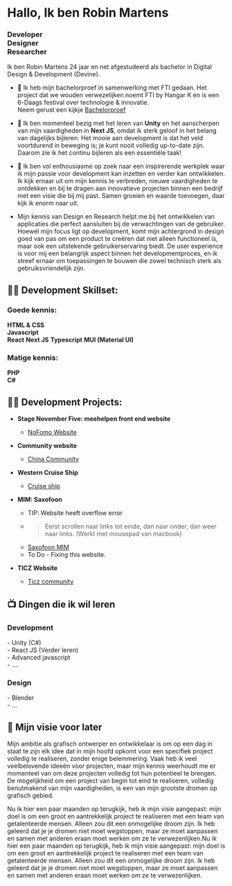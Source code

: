 
<h1>Hallo, Ik ben Robin Martens</h1><h3>Developer<br> Designer<br> Researcher</h3>

Ik ben Robin Martens 24 jaar en net afgestudeerd als bachelor in Digital Design & Development (Devine).

- 🔭 Ik heb mijn bachelorproef in samenwerking met FTI gedaan. Het project dat we wouden verwezelijken noemt FTI by Hangar K en is een 6-Daags festival over
technologie & innovatie.<br> Neem gerust een kijkje [Bachelorproef](https://github.com/robinmartenssss/FTI-Bachelorproef)

- 🌱 Ik ben momenteel bezig met het leren van <b>Unity</b>  en het aanscherpen van mijn vaardigheden in <b>Next JS</b>, omdat ik sterk geloof in het belang van dagelijks bijleren. Het mooie aan development is dat het veld voortdurend in beweging is; je kunt nooit volledig up-to-date zijn. Daarom zie ik het continu bijleren als een essentiële taak!
  
- 👯 Ik ben vol enthousiasme op zoek naar een inspirerende werkplek waar ik mijn passie voor development kan inzetten en verder kan ontwikkelen. Ik kijk ernaar uit om mijn kennis te verbreden, nieuwe vaardigheden te ontdekken en bij te dragen aan innovatieve projecten binnen een bedrijf met een visie die bij mij past. Samen groeien en waarde toevoegen, daar kijk ik enorm naar uit.
  
- Mijn kennis van Design en Research helpt me bij het ontwikkelen van applicaties die perfect aansluiten bij de verwachtingen van de gebruiker. Hoewel mijn focus ligt op development, komt mijn achtergrond in design goed van pas om een product te creëren dat niet alleen functioneel is, maar ook een uitstekende gebruikerservaring biedt. De user experience is voor mij een belangrijk aspect binnen het developmentproces, en ik streef ernaar om toepassingen te bouwen die zowel technisch sterk als gebruiksvriendelijk zijn.

<h2>👨‍💻 Development Skillset: </h2>

<h3>Goede kennis:</h3>

<b>HTML & CSS</b><br>
<b>Javascript</b><br>
<b>React</b>
<b>Next JS</b>
<b>Typescript</b>
<b>MUI (Material UI)</b>

<h3>Matige kennis:</h3>

<b>PHP</b><br>
<b>C#</b>

<h2>👨‍💻 Development Projects:</h2>

- <b>Stage November Five: meehelpen front end website</b>
  - [NoFomo Website](https://nofomo.com/)

- <b>Community website</b>
  - [China Community](https://www.designs-martens.be/int2/ChinaInt2/)
    
- <b>Western Cruise Ship</b>
  - [Cruise ship](https://designs-martens.be/int2_herexamen/)
    
- <b>MIM: Saxofoon</b>
  - TIP: Website heeft overflow error
  - > Eerst scrollen naar links tot einde, dan naar onder, dan weer naar links. (Werkt met mousepad van macbook) 
  - [Saxofoon MIM](http://designs-martens.be/int3/)
  - To Do - Fixing this website.
    
- <b> TICZ Website</b>
  - [Ticz community]( https://designs-martens.be/Int1_BNW)

<h2>📺 Dingen die ik wil leren</h2>

<h3>Development</h3>
- Unity (C#)<br>
- React JS (Verder leren)<br>
- Advanced javascript<br>
- ....

<h3>Design</h3>
- Blender<br>
- ...

<h2> 🤳 Mijn visie voor later</h2>

Mijn ambitie als grafisch ontwerper en ontwikkelaar is om op een dag in staat te zijn elk idee dat in mijn hoofd opkomt voor een specifiek project volledig te realiseren, zonder enige belemmering. Vaak heb ik veel veelbelovende ideeën voor projecten, maar mijn  kennis weerhoudt me er momenteel van om deze projecten volledig tot hun potentieel te brengen. De mogelijkheid om een project van begin tot eind te realiseren, volledig benutmakend van mijn vaardigheden, is een van mijn grootste dromen op grafisch gebied. 

Nu ik hier een paar maanden op terugkijk, heb ik mijn visie aangepast: mijn doel is om een groot en aantrekkelijk project te realiseren met een team van getalenteerde mensen. Alleen zou dit een onmogelijke droom zijn. Ik heb geleerd dat je je dromen niet moet wegstoppen, maar ze moet aanpassen en samen met anderen eraan moet werken om ze te verwezenlijken.Nu ik hier een paar maanden op terugkijk, heb ik mijn visie aangepast: mijn doel is om een groot en aantrekkelijk project te realiseren met een team van getalenteerde mensen. Alleen zou dit een onmogelijke droom zijn. Ik heb geleerd dat je je dromen niet moet wegstoppen, maar ze moet aanpassen en samen met anderen eraan moet werken om ze te verwezenlijken.
